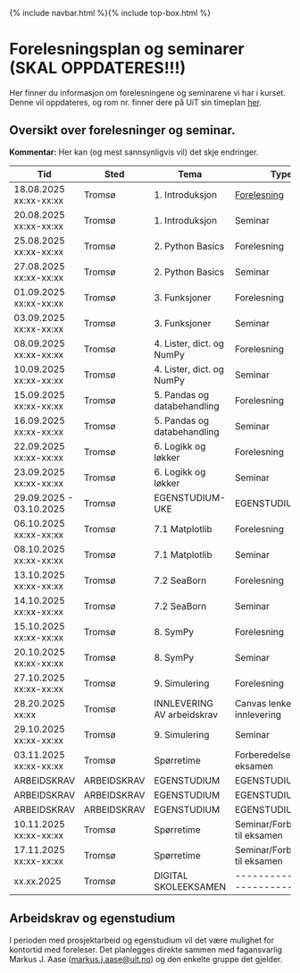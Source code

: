 {% include navbar.html %}{% include top-box.html %}
# Forelesningsplan og seminarer (SKAL OPPDATERES!!!)
Her finner du informasjon om forelesningene og seminarene vi har i kurset.
Denne vil oppdateres, og rom nr. finner dere på UiT sin timeplan [her](https://timeplan.uit.no/emne_timeplan.php?sem=25v&module=SOK-3023-1).


## Oversikt over forelesninger og seminar.
**Kommentar:** Her kan (og mest sannsynligvis vil) det skje endringer.

| Tid            | Sted             | Tema               |Type               |
|----------------|------------------|--------------------|--------------------|
| 18.08.2025 xx:xx-xx:xx   |Tromsø  |1. Introduksjon |[Forelesning](https://github.com/uit-bed-1304-h25/uit-bed-1304-h25.github.io/blob/main/notebooks/1%20-%20Introduksjon.ipynb)|
| 20.08.2025 xx:xx-xx:xx   |Tromsø  |1. Introduksjon |Seminar|
| 25.08.2025 xx:xx-xx:xx   |Tromsø  |2. Python Basics |Forelesning|
| 27.08.2025 xx:xx-xx:xx   |Tromsø  |2. Python Basics |Seminar|
| 01.09.2025 xx:xx-xx:xx   |Tromsø  |3. Funksjoner    |Forelesning|
| 03.09.2025 xx:xx-xx:xx   |Tromsø  |3. Funksjoner    |Seminar|
| 08.09.2025 xx:xx-xx:xx   |Tromsø  |4. Lister, dict. og NumPy |Forelesning|
| 10.09.2025 xx:xx-xx:xx   |Tromsø  |4. Lister, dict. og NumPy |Seminar|
| 15.09.2025 xx:xx-xx:xx   |Tromsø  |5. Pandas og databehandling |Forelesning|
| 16.09.2025 xx:xx-xx:xx   |Tromsø  |5. Pandas og databehandling |Seminar|
| 22.09.2025 xx:xx-xx:xx   |Tromsø  |6. Logikk og løkker  |Forelesning|
| 23.09.2025 xx:xx-xx:xx   |Tromsø  |6. Logikk og løkker  |Seminar|
| 29.09.2025 - 03.10.2025  |Tromsø  |EGENSTUDIUM-UKE |EGENSTUDIUM-UKE |
| 06.10.2025 xx:xx-xx:xx   |Tromsø  |7.1 Matplotlib  |Forelesning|
| 08.10.2025 xx:xx-xx:xx   |Tromsø  |7.1 Matplotlib  |Seminar|
| 13.10.2025 xx:xx-xx:xx   |Tromsø  |7.2 SeaBorn  |Forelesning|
| 14.10.2025 xx:xx-xx:xx   |Tromsø  |7.2 SeaBorn  |Seminar|
| 15.10.2025 xx:xx-xx:xx   |Tromsø  |8. SymPy  |Forelesning|
| 20.10.2025 xx:xx-xx:xx   |Tromsø  |8. SymPy  |Seminar|
| 27.10.2025 xx:xx-xx:xx   |Tromsø  |9. Simulering  |Forelesning|
| 28.20.2025  xx:xx        |Tromsø  |INNLEVERING AV arbeidskrav |Canvas lenke for innlevering |
| 29.10.2025 xx:xx-xx:xx   |Tromsø  |9. Simulering  |Seminar|
| 03.11.2025 xx:xx-xx:xx   |Tromsø  |Spørretime |Forberedelse til eksamen |
|ARBEIDSKRAV|ARBEIDSKRAV|EGENSTUDIUM|EGENSTUDIUM|
|ARBEIDSKRAV|ARBEIDSKRAV|EGENSTUDIUM|EGENSTUDIUM|
|ARBEIDSKRAV|ARBEIDSKRAV|EGENSTUDIUM|EGENSTUDIUM|
| 10.11.2025 xx:xx-xx:xx  |Tromsø  |Spørretime |Seminar/Forberedelse til eksamen |
| 17.11.2025 xx:xx-xx:xx  |Tromsø  |Spørretime |Seminar/Forberedelse til eksamen |
| xx.xx.2025              |Tromsø  | DIGITAL SKOLEEKSAMEN      |-----------------------------|

## Arbeidskrav og egenstudium
I perioden med prosjektarbeid og egenstudium vil det være mulighet for kontortid med foreleser. Det planlegges direkte sammen med fagansvarlig Markus J. Aase (markus.j.aase@uit.no) og den enkelte gruppe det gjelder.
